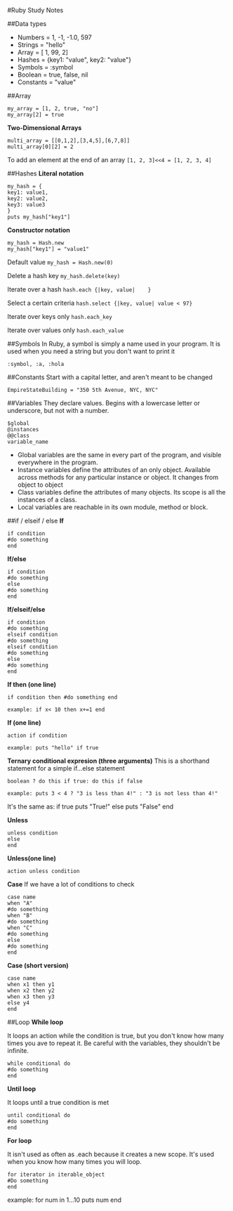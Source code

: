 #Ruby Study Notes

##Data types
- Numbers = 1, -1, -1.0, 597
- Strings = "hello"
- Array = [ 1, 99, 2]
- Hashes = {key1: "value", key2: "value"}
- Symbols = :symbol
- Boolean = true, false, nil 
- Constants = "value"

##Array
```
my_array = [1, 2, true, "no"]
my_array[2] = true
```
**Two-Dimensional Arrays**
```
multi_array = [[0,1,2],[3,4,5],[6,7,8]]
multi_array[0][2] = 2
```

To add an element at the end of an array
```[1, 2, 3]<<4 = [1, 2, 3, 4]```

##Hashes
**Literal notation**
```
my_hash = {
key1: value1,
key2: value2,
key3: value3
}
puts my_hash["key1"] 
```
**Constructor notation**
```
my_hash = Hash.new
my_hash["key1"] = "value1"
```

Default value
```my_hash = Hash.new(0)```

Delete a hash key
```my_hash.delete(key)```

Iterate over a hash
```hash.each {|key, value|    }```

Select a certain criteria
```hash.select {|key, value| value < 97}```

Iterate over keys only
```hash.each_key```

Iterate over values only
```hash.each_value```


##Symbols
In Ruby, a symbol is simply a name used in your program. It is used when you need a string but you don't want to print it
```
:symbol, :a, :hola
```

##Constants
Start with a capital letter, and aren't meant to be changed
```
EmpireStateBuilding = "350 5th Avenue, NYC, NYC"
```

##Variables
They declare values. Begins with a lowercase letter or underscore, but not with a number. 
```
$global
@instances 
@@class
variable_name
```
- Global variables are the same in every part of the program, and visible everywhere in the program.
- Instance variables define the attributes of an only object.  Available across methods for any particular instance or object. It changes from object to object
- Class variables define the attributes of many objects. Its scope is all the instances of a class.
- Local variables are reachable in its own module, method or block.

##if / elseif / else
**If**
```
if condition
#do something
end
```
**If/else**
```
if condition
#do something
else
#do something
end
```
**If/elseif/else**
```
if condition
#do something
elseif condition
#do something
elseif condition
#do something
else
#do something
end
```
**If then (one line)**
```
if condition then #do something end

example: if x< 10 then x+=1 end
```
**If (one line)**
```
action if condition

example: puts "hello" if true
```
**Ternary conditional expresion (three arguments)**
This is a shorthand statement for a simple if...else statement
```
boolean ? do this if true: do this if false 

example: puts 3 < 4 ? "3 is less than 4!" : "3 is not less than 4!"
```
It's the same as:
if true
puts "True!"
else
puts "False"
end

**Unless**
```
unless condition
else
end
```
**Unless(one line)**
```
action unless condition
```
**Case**
If we have a lot of conditions to check
```
case name
when "A"
#do something
when "B"
#do something
when "C"
#do something
else
#do something
end
```
**Case (short version)**
```
case name
when x1 then y1
when x2 then y2
when x3 then y3
else y4
end
```

##Loop
**While loop**

It loops an action while the condition is true, but you don't know how many times you ave to repeat it. Be careful with the variables, they shouldn't be infinite. 
```
while conditional do
#do something
end
```
**Until loop**

It loops until a true condition is met
```
until conditional do
#do something
end
```
**For loop**

It isn't used as often as .each because it creates a new scope. It's used when you know how many times you will loop. 
```
for iterator in iterable_object
#Do something
end
```
example: for num in 1...10 puts num end
